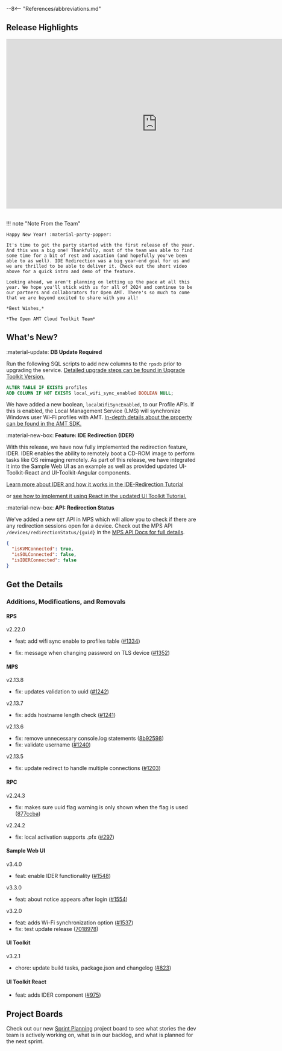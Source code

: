 --8<-- "References/abbreviations.md"
## Release Highlights

<div style="text-align:center">
  <iframe width="800" height="450" src="https://www.youtube.com/embed/N_1koCmZKbw?si=GPukyEFgUfKOxSLK" title="IDER Tutorial Video" frameborder="0" allow="accelerometer; autoplay; clipboard-write; encrypted-media; gyroscope; picture-in-picture" allowfullscreen></iframe>
</div>
<br>

!!! note "Note From the Team"

    Happy New Year! :material-party-popper:

    It's time to get the party started with the first release of the year. And this was a big one! Thankfully, most of the team was able to find some time for a bit of rest and vacation (and hopefully you've been able to as well). IDE Redirection was a big year-end goal for us and we are thrilled to be able to deliver it. Check out the short video above for a quick intro and demo of the feature.

    Looking ahead, we aren't planning on letting up the pace at all this year. We hope you'll stick with us for all of 2024 and continue to be our partners and collaborators for Open AMT. There's so much to come that we are beyond excited to share with you all!

    *Best Wishes,* 

    *The Open AMT Cloud Toolkit Team*


## What's New?

:material-update: **DB Update Required**

Run the following SQL scripts to add new columns to the `rpsdb` prior to upgrading the service. [Detailed upgrade steps can be found in Upgrade Toolkit Version.](./Deployment/upgradeVersion.md)

``` sql title="rpsdb"
ALTER TABLE IF EXISTS profiles
ADD COLUMN IF NOT EXISTS local_wifi_sync_enabled BOOLEAN NULL;
```

We have added a new boolean, `localWifiSyncEnabled`, to our Profile APIs. If this is enabled, the Local Management Service (LMS) will synchronize Windows user Wi-Fi profiles with AMT. [In-depth details about the property can be found in the AMT SDK.](https://software.intel.com/sites/manageability/AMT_Implementation_and_Reference_Guide/default.htm?turl=WordDocuments%2Fuserprofilesandadminprofiles1.htm)

:material-new-box: **Feature: IDE Redirection (IDER)**

With this release, we have now fully implemented the redirection feature, IDER.  IDER enables the ability to remotely boot a CD-ROM image to perform tasks like OS reimaging remotely. As part of this release, we have integrated it into the Sample Web UI as an example as well as provided updated UI-Toolkit-React and UI-Toolkit-Angular components.

[Learn more about IDER and how it works in the IDE-Redirection Tutorial](./Tutorials/ideRedirection.md)

or [see how to implement it using React in the updated UI Toolkit Tutorial.](./Tutorials/uitoolkitReact.md)

:material-new-box: **API: Redirection Status**

We've added a new `GET` API in MPS which will allow you to check if there are any redirection sessions open for a device. Check out the MPS API `/devices/redirectionStatus/{guid}` in the [MPS API Docs for full details](./APIs/indexMPS.md).

```json
{
  "isKVMConnected": true,
  "isSOLConnected": false,
  "isIDERConnected": false
}
```

## Get the Details

### Additions, Modifications, and Removals

#### RPS

v2.22.0

- feat: add wifi sync enable to profiles table ([#1334](https://github.com/open-amt-cloud-toolkit/rps/issues/1334))

- fix: message when changing password on TLS device ([#1352](https://github.com/open-amt-cloud-toolkit/rps/issues/1352))


#### MPS

v2.13.8

- fix: updates validation to uuid ([#1242](https://github.com/open-amt-cloud-toolkit/mps/issues/1242))

v2.13.7

- fix: adds hostname length check ([#1241](https://github.com/open-amt-cloud-toolkit/mps/issues/1241))

v2.13.6

- fix: remove unnecessary console.log statements ([8b92598](https://github.com/open-amt-cloud-toolkit/mps/commit/8b9259817aa0a34cf2f1f4a7973509a12c88e3f3))
- fix: validate username ([#1240](https://github.com/open-amt-cloud-toolkit/mps/issues/1240))

v2.13.5

- fix: update redirect to handle multiple connections ([#1203](https://github.com/open-amt-cloud-toolkit/mps/pull/1203))


#### RPC

v2.24.3

- fix: makes sure uuid flag warning is only shown when the flag is used ([877ccba](https://github.com/open-amt-cloud-toolkit/rpc-go/commit/877ccbae2428f15bc635fec9c7b0d15b0b3f9495))

v2.24.2

- fix: local activation supports .pfx ([#297](https://github.com/open-amt-cloud-toolkit/rpc-go/issues/297))


#### Sample Web UI

v3.4.0

- feat: enable IDER functionality ([#1548](https://github.com/open-amt-cloud-toolkit/sample-web-ui/issues/1548))

v3.3.0

- feat: about notice appears after login ([#1554](https://github.com/open-amt-cloud-toolkit/sample-web-ui/issues/1554))

v3.2.0

- feat: adds Wi-Fi synchronization option ([#1537](https://github.com/open-amt-cloud-toolkit/sample-web-ui/issues/1537))
- fix: test update release ([7018978](https://github.com/open-amt-cloud-toolkit/sample-web-ui/commit/701897862f5014401d5f83765bea442a9b57fb09))


#### UI Toolkit

v3.2.1

- chore: update build tasks, package.json and changelog ([#823](https://github.com/open-amt-cloud-toolkit/ui-toolkit/pull/823))


#### UI Toolkit React

- feat: adds IDER component ([#975](https://github.com/open-amt-cloud-toolkit/ui-toolkit-react/issues/975))


## Project Boards

Check out our new [Sprint Planning](https://github.com/orgs/open-amt-cloud-toolkit/projects/10/views/2) project board to see what stories the dev team is actively working on, what is in our backlog, and what is planned for the next sprint.
